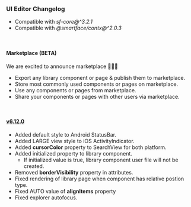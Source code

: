 ### UI Editor Changelog

- Compatible with *sf-core@^3.2.1*
- Compatible with *@smartface/contx@^2.0.3*
<br/>

#### Marketplace (BETA)

We are excited to announce marketplace 🎉🎉🎉

- Export any library component or page & publish them to marketplace.
- Store most commonly used components or pages on marketplace.
- Use any components or pages from marketplace.
- Share your components or pages with other users via marketplace.
<br/>

#### <a href="https://developer.smartface.io/blog/release-notes-6101" target="_blank" >v6.12.0</a>

- Added default style to Android StatusBar. 
- Added LARGE view style to iOS ActivityIndicator.
- Added **cursorColor** property to SearchView for both platform.
- Added initialized property to library component.
    - If initialized value is true, library component user file will not be created.   
- Removed **borderVisibility** property in attributes.
- Fixed rendering of library page when component has relative postion type.
- Fixed AUTO value of **alignItems** property
- Fixed explorer autofocus.
